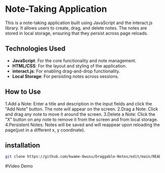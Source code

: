 # Note-Taking Application
This is a note-taking application built using JavaScript and the interact.js library. It allows users to create, drag, and delete notes. The notes are stored in local storage, ensuring that they persist across page reloads.

## Technologies Used

- **JavaScript**: For the core functionality and note management.
- **HTML/CSS**: For the layout and styling of the application.
- **interact.js**: For enabling drag-and-drop functionality.
- **Local Storage**: For persisting notes across sessions.

## How to Use
1.Add a Note: Enter a title and description in the input fields and click the "Add Note" button. The note will appear on the screen.
2.Drag a Note: Click and drag any note to move it around the screen.
3.Delete a Note: Click the "X" button on any note to remove it from the screen and from local storage.
4.Persistent Notes: Notes will be saved and will reappear upon reloading the page(just in a different x, y coordinate).

## installation 
```bash
git clone https://github.com/kwame-Owusu/Draggable-Notes/edit/main/README.md
```
#Video Demo

